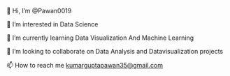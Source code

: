 👋 Hi, I’m @Pawan0019

👀 I’m interested in Data Science

🌱 I’m currently learning Data Visualization And Machine Learning

💞️ I’m looking to collaborate on Data Analysis and Datavisualization projects

📫 How to reach me kumarguptapawan35@gmail.com

<!---
Pawan0019/Pawan0019 is a ✨ special ✨ repository because its `README.md` (this file) appears on your GitHub profile.
You can click the Preview link to take a look at your changes.
--->
